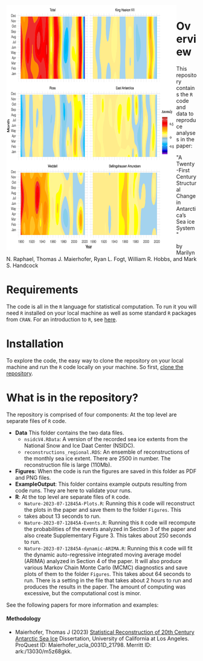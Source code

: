<img src="Figures/Fig2color-abs-legend.png" align="left" width="450" height="650" alt="A21CSCASIS"/>

# Overview 
This repository contains the `R` code and data to reproduce analyses in the paper:

"A Twenty-First Century Structural Change in Antarctica’s Sea ice System"

by Marilyn N. Raphael, Thomas J. Maierhofer, Ryan L. Fogt, William R. Hobbs, and Mark S. Handcock

# Requirements
The code is all in the `R` language for statistical computation. To run it you will need `R` installed on your
local machine as well as some standard `R` packages from `CRAN`. For an introduction to `R`, see [here](https://www.r-project.org/). 

# Installation
To explore the code, the easy way to clone the repository on your local machine and run the `R` code locally on your machine.
So first, [clone the repository](https://docs.github.com/en/repositories/creating-and-managing-repositories/cloning-a-repository).

# What is in the repository?
The repository is comprised of four components: At the top level are  separate files of `R` code.

* **Data** This folder contains the two data files.
   * `nsidcV4.RData`: A version of the recorded sea ice extents from the National Snow and Ice Daat Center (NSIDC).
   * `reconstructions_regional.RDS`: An ensemble of reconstructions of the monthly sea ice extent. There are 2500 in number. The reconstruction file is large (110Mb).
* **Figures**: When the code is run the figures are saved in this folder as PDF and PNG files.
* **ExampleOutput**: This folder contains example outputs resulting from code runs. They are here to validate your runs.
* **R**:  At the top level are separate files of `R` code.
   * `Nature-2023-07-12845A-Plots.R`: Running this `R` code will reconstruct the plots in the paper and save them to the folder `Figures`. This
   * takes about 13 seconds to run.
   * `Nature-2023-07-12845A-Events.R`: Running this `R` code will recompute the probabilities of the events analyzed in Section 3 of the paper and also create Supplementary Figure 3. This takes about 250 seconds to run.
   * `Nature-2023-07-12845A-dynamic-ARIMA.R`: Running this `R` code will fit the dynamic auto-regressive integrated moving average model (ARIMA) analyzed in Section 4 of the paper. It will also produce various Markov Chain Monte Carlo (MCMC) diagnostics and save plots of them to the folder `Figures`. This takes about 64 seconds to run. There is a setting in the file that takes about 2 hours to run and produces the results in the paper. The amount of computing was excessive, but the computational cost is minor.

See the following papers for more information and examples:

#### Methodology

* Maierhofer, Thomas J (2023) [Statistical Reconstruction of 20th Century Antarctic Sea Ice](https://escholarship.org/uc/item/33m3c3mn)
  Dissertation, University of California at Los Angeles. ProQuest ID: Maierhofer_ucla_0031D_21798. Merritt ID: ark:/13030/m5z68gkk.
